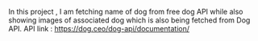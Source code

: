 In this project , I am fetching name of dog from free dog API while also showing images of associated dog which is also being fetched from Dog API.
API link : https://dog.ceo/dog-api/documentation/
